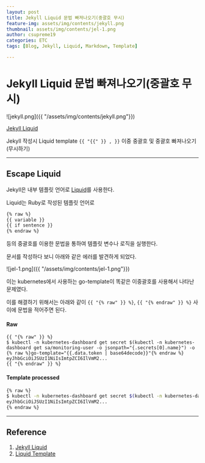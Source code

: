 ```yaml
---
layout: post
title: Jekyll Liquid 문법 빠져나오기(중괄호 무시)
feature-img: assets/img/contents/jekyll.png
thumbnail: assets/img/contents/jel-1.png
author: csupreme19
categories: ETC
tags: [Blog, Jekyll, Liquid, Markdown, Template]

---
```


# Jekyll Liquid 문법 빠져나오기(중괄호 무시)

![jekyll.png]({{ "/assets/img/contents/jekyll.png"}})

[Jekyll Liquid](https://jekyllrb.com/docs/liquid/)

Jekyll 작성시 Liquid template `{{ "{{" }} , }}` 이중 중괄호 및 중괄호 빠져나오기 (무시하기)

---

## Escape Liquid

Jekyll은 내부 템플릿 언어로 [Liquid](https://shopify.github.io/liquid/)를 사용한다.

Liquid는 Ruby로 작성된 템플릿 언어로

```sh
{% raw %}
{{ variable }}
{{ if sentence }}
{% endraw %}
```

등의 중괄호를 이용한 문법을 통하여 템플릿 변수나 로직을 실행한다.

문서를 작성하다 보니 아래와 같은 에러를 발견하게 되었다.

![jel-1.png]({{ "/assets/img/contents/jel-1.png"}})

이는 kubernetes에서 사용하는 go-template이 똑같은 이중괄호를 사용해서 나타난 문제였다.

이를 해결하기 위해서는 아래와 같이 `{{ "{% raw" }} %}`, `{{ "{% endraw" }} %}`  사이에 문법을 적어주면 된다.

#### Raw

```text
{{ "{% raw" }} %}
$ kubectl -n kubernetes-dashboard get secret $(kubectl -n kubernetes-dashboard get sa/monitoring-user -o jsonpath="{.secrets[0].name}") -o {% raw %}go-template="{{.data.token | base64decode}}"{% endraw %}
eyJhbGciOiJSUzI1NiIsImtpZCI6IlVmM2...
{{ "{% endraw" }} %}
```

#### Template processed

```sh
{% raw %}
$ kubectl -n kubernetes-dashboard get secret $(kubectl -n kubernetes-dashboard get sa/monitoring-user -o jsonpath="{.secrets[0].name}") -o go-template="{{.data.token | base64decode}}"
eyJhbGciOiJSUzI1NiIsImtpZCI6IlVmM2...
{% endraw %}
```

---

## Reference

1. [Jekyll Liquid](https://jekyllrb.com/docs/liquid/)
2. [Liquid Template](https://shopify.github.io/liquid/tags/template/)

